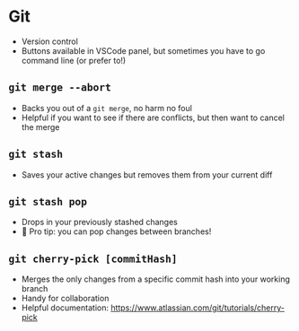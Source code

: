 # Git

- Version control
- Buttons available in VSCode panel, but sometimes you have to go command line (or prefer to!)

## `git merge --abort`

- Backs you out of a `git merge`, no harm no foul
- Helpful if you want to see if there are conflicts, but then want to cancel the merge

## `git stash`

- Saves your active changes but removes them from your current diff

## `git stash pop`

- Drops in your previously stashed changes
- 🔑 Pro tip: you can pop changes between branches!

## `git cherry-pick [commitHash]`

- Merges the only changes from a specific commit hash into your working branch
- Handy for collaboration
- Helpful documentation: https://www.atlassian.com/git/tutorials/cherry-pick
